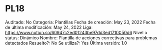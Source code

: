 # PL18

Auditado: No
Categoría: Plantillas
Fecha de creación: May 23, 2022
Fecha de última modificación: May 24, 2022
Liga: https://www.notion.so/60947c2ed01243be97dd3ed1710050d6 
Nivel o status: Dinámico
Nombre: Plantilla de acciones correctivas para problemas detectados
Resuelto?: No
Se utiliza?: Yes
Última versión: 1.0
